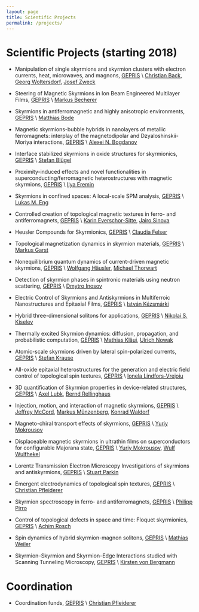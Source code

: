 ```yaml
---
layout: page
title: Scientific Projects
permalink: /projects/
---
```


# Scientific Projects (starting 2018)
* Manipulation of single skyrmions and skyrmion clusters with electron currents, heat, microwaves, and magnons, [GEPRIS](https://gepris.dfg.de/gepris/projekt/403194850) \\
[Christian Back](https://gepris.dfg.de/gepris/person/1748798),
[Georg Woltersdorf](https://gepris.dfg.de/gepris/person/19595874),
[Josef Zweck](https://gepris.dfg.de/gepris/person/1342180)

* Steering of Magnetic Skyrmions in Ion Beam Engineered Multilayer Films, [GEPRIS](https://gepris.dfg.de/gepris/projekt/403505866) \\
[Markus Becherer](https://gepris.dfg.de/gepris/person/187579353)

* Skyrmions in antiferromagnetic and highly anisotropic environments, [GEPRIS](https://gepris.dfg.de/gepris/projekt/403502758) \\
[Matthias Bode](https://gepris.dfg.de/gepris/person/1447707)

* Magnetic skyrmions-bubble hybrids in nanolayers of metallic ferromagnets: interplay of the magnetodipolar and Dzyaloshinskii-Moriya interactions, [GEPRIS](https://gepris.dfg.de/gepris/projekt/403039150) \\
[Alexei N. Bogdanov](https://gepris.dfg.de/gepris/person/240641315)

* Interface stabilized skyrmions in oxide structures for skyrmionics, [GEPRIS](https://gepris.dfg.de/gepris/projekt/403503315) \\
[Stefan Blügel](https://gepris.dfg.de/gepris/person/1457346)

* Proximity-induced effects and novel functionalities in superconducting/ferromagnetic heterostructures with magnetic skyrmions, [GEPRIS](https://gepris.dfg.de/gepris/projekt/403511192) \\
[Ilya Eremin](https://gepris.dfg.de/gepris/person/1828812)

* Skyrmions in confined spaces: A local-scale SPM analysis, [GEPRIS](https://gepris.dfg.de/gepris/projekt/403512597) \\
[Lukas M. Eng](https://gepris.dfg.de/gepris/person/1667790)

* Controlled creation of topological magnetic textures in ferro- and antiferromagnets, [GEPRIS](https://gepris.dfg.de/gepris/projekt/403233384) \\
[Karin Everschor-Sitte](https://gepris.dfg.de/gepris/person/239758477),
[Jairo Sinova](https://gepris.dfg.de/gepris/person/199144314)

* Heusler Compounds for Skyrmionics, [GEPRIS](https://gepris.dfg.de/gepris/projekt/403502666) \\
[Claudia Felser](https://gepris.dfg.de/gepris/person/1826843)

* Topological magnetization dynamics in skyrmion materials, [GEPRIS](https://gepris.dfg.de/gepris/projekt/403030645) \\
[Markus Garst](https://gepris.dfg.de/gepris/person/1838088)

* Nonequilibrium quantum dynamics of current-driven magnetic skyrmions, [GEPRIS](https://gepris.dfg.de/gepris/projekt/403505707) \\
[Wolfgang Häusler](https://gepris.dfg.de/gepris/person/1442167),
[Michael Thorwart](https://gepris.dfg.de/gepris/person/1736329)

* Detection of skyrmion phases in spintronic materials using neutron scattering, [GEPRIS](https://gepris.dfg.de/gepris/projekt/401179363) \\
[Dmytro Inosov](https://gepris.dfg.de/gepris/person/237682172)

* Electric Control of Skyrmions and Antiskyrmions in Multiferroic Nanostructures and Epitaxial Films, [GEPRIS](https://gepris.dfg.de/gepris/projekt/403505061) \\
[István Kézsmárki](https://gepris.dfg.de/gepris/person/397359511)

* Hybrid three-dimensional solitons for applications, [GEPRIS](https://gepris.dfg.de/gepris/projekt/403502830) \\
[Nikolai S. Kiselev](https://gepris.dfg.de/gepris/person/290825230)

* Thermally excited Skyrmion dynamics: diffusion, propagation, and probabilistic computation, [GEPRIS](https://gepris.dfg.de/gepris/projekt/403502522) \\
[Mathias Kläui](https://gepris.dfg.de/gepris/person/1831467),
[Ulrich Nowak](https://gepris.dfg.de/gepris/person/1523073)

* Atomic-scale skyrmions driven by lateral spin-polarized currents, [GEPRIS](https://gepris.dfg.de/gepris/projekt/403505835) \\
[Stefan Krause](https://gepris.dfg.de/gepris/person/151410057)

* All-oxide epitaxial heterostructures for the generation and electric field control of topological spin textures, [GEPRIS](https://gepris.dfg.de/gepris/projekt/403504808) \\
[Ionela Lindfors-Vrejoiu](https://gepris.dfg.de/gepris/person/21951399)

* 3D quantification of Skyrmion properties in device-related structures, [GEPRIS](https://gepris.dfg.de/gepris/projekt/403503416) \\
[Axel Lubk](https://gepris.dfg.de/gepris/person/389873168),
[Bernd Rellinghaus](https://gepris.dfg.de/gepris/person/1413339)

* Injection, motion, and interaction of magnetic skyrmions, [GEPRIS](https://gepris.dfg.de/gepris/projekt/403503453) \\
[Jeffrey McCord](https://gepris.dfg.de/gepris/person/1516885),
[Markus Münzenberg](https://gepris.dfg.de/gepris/person/1790671),
[Konrad Waldorf](https://gepris.dfg.de/gepris/person/220315086)

* Magneto-chiral transport effects of skyrmions, [GEPRIS](https://gepris.dfg.de/gepris/projekt/403235169) \\
[Yuriy Mokrousov](https://gepris.dfg.de/gepris/person/25350911)

* Displaceable magnetic skyrmions in ultrathin films on superconductors for configurable Majorana state, [GEPRIS](https://gepris.dfg.de/gepris/projekt/403503586) \\
[Yuriy Mokrousov](https://gepris.dfg.de/gepris/person/25350911),
[Wulf Wulfhekel](https://gepris.dfg.de/gepris/person/1748747)

* Lorentz Transmission Electron Microscopy Investigations of skyrmions and antiskyrmions, [GEPRIS](https://gepris.dfg.de/gepris/projekt/403505322) \\
[Stuart Parkin](https://gepris.dfg.de/gepris/person/111287671)

* Emergent electrodynamics of topological spin textures, [GEPRIS](https://gepris.dfg.de/gepris/projekt/403191981) \\
[Christian Pfleiderer](https://gepris.dfg.de/gepris/person/1677403)

* Skyrmion spectroscopy in ferro- and antiferromagnets, [GEPRIS](https://gepris.dfg.de/gepris/projekt/403512431) \\
[Philipp Pirro](https://gepris.dfg.de/gepris/person/348800955)

* Control of topological defects in space and time: Floquet skyrmionics, [GEPRIS](https://gepris.dfg.de/gepris/projekt/403505545) \\
[Achim Rosch](https://gepris.dfg.de/gepris/person/1675189)

* Spin dynamics of hybrid skyrmion-magnon solitons, [GEPRIS](https://gepris.dfg.de/gepris/projekt/403505631) \\
[Mathias Weiler](https://gepris.dfg.de/gepris/person/232533553)

* Skyrmion–Skyrmion and Skyrmion–Edge Interactions studied with Scanning Tunneling Microscopy, [GEPRIS](https://gepris.dfg.de/gepris/projekt/402843438) \\
[Kirsten von Bergmann](https://gepris.dfg.de/gepris/person/13491465)

# Coordination
* Coordination funds, [GEPRIS](https://gepris.dfg.de/gepris/projekt/403504658) \\
[Christian Pfleiderer](https://gepris.dfg.de/gepris/person/1677403)
